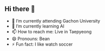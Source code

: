 ## Hi there 👋
- 🔭 I’m currently attending Gachon University
- 🌱 I’m currently learning AI
- 📫 How to reach me: Live in Taepyeong
- 😄 Pronouns: Bean
- ⚡ Fun fact: I like watch soccer
<!--
**jaebean-ai/jaebean-ai** is a ✨ _special_ ✨ repository because its `README.md` (this file) appears on your GitHub profile.

Here are some ideas to get you started:

- 🔭 I’m currently attending Gachon University
- 🌱 I’m currently learning AI
- 📫 How to reach me: Live in Taepyeong
- 😄 Pronouns: Bean
- ⚡ Fun fact: I'm not good at making AI
-->
